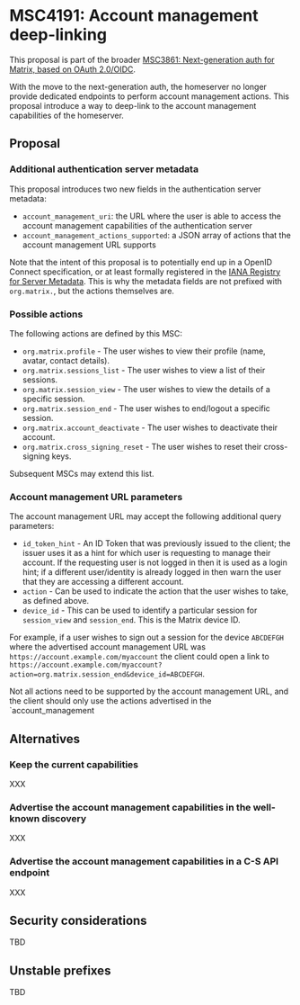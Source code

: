 # MSC4191: Account management deep-linking

This proposal is part of the broader [MSC3861: Next-generation auth for Matrix, based on OAuth 2.0/OIDC](https://github.com/matrix-org/matrix-spec-proposals/pull/3861).

With the move to the next-generation auth, the homeserver no longer provide dedicated endpoints to perform account management actions.
This proposal introduce a way to deep-link to the account management capabilities of the homeserver.

## Proposal

### Additional authentication server metadata

This proposal introduces two new fields in the authentication server metadata:

- `account_management_uri`: the URL where the user is able to access the account management capabilities of the authentication server
- `account_management_actions_supported`: a JSON array of actions that the account management URL supports

Note that the intent of this proposal is to potentially end up in a OpenID Connect specification, or at least formally registered in the [IANA Registry for Server Metadata](https://www.iana.org/assignments/oauth-parameters/oauth-parameters.xhtml#authorization-server-metadata).
This is why the metadata fields are not prefixed with `org.matrix.`, but the actions themselves are.

### Possible actions

The following actions are defined by this MSC:

- `org.matrix.profile` - The user wishes to view their profile (name, avatar, contact details).
- `org.matrix.sessions_list` - The user wishes to view a list of their sessions.
- `org.matrix.session_view` - The user wishes to view the details of a specific session.
- `org.matrix.session_end` - The user wishes to end/logout a specific session.
- `org.matrix.account_deactivate` - The user wishes to deactivate their account.
- `org.matrix.cross_signing_reset` - The user wishes to reset their cross-signing keys.

Subsequent MSCs may extend this list.

### Account management URL parameters

The account management URL may accept the following additional query parameters:

- `id_token_hint` - An ID Token that was previously issued to the client; the issuer uses it as a hint for which user is requesting to manage their account.
  If the requesting user is not logged in then it is used as a login hint; if a different user/identity is already logged in then warn the user that they are accessing a different account.
- `action` - Can be used to indicate the action that the user wishes to take, as defined above.
- `device_id` - This can be used to identify a particular session for `session_view` and `session_end`. This is the Matrix device ID.

For example, if a user wishes to sign out a session for the device `ABCDEFGH` where the advertised account management URL was `https://account.example.com/myaccount` the client could open a link to `https://account.example.com/myaccount?action=org.matrix.session_end&device_id=ABCDEFGH`.

Not all actions need to be supported by the account management URL, and the client should only use the actions advertised in the `account_management

## Alternatives

### Keep the current capabilities

XXX

### Advertise the account management capabilities in the well-known discovery

XXX

### Advertise the account management capabilities in a C-S API endpoint

XXX

## Security considerations

TBD

## Unstable prefixes

TBD

